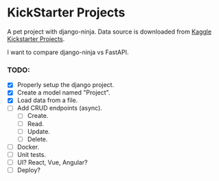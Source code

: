 # KickStarter Projects


A pet project with django-ninja.
Data source is downloaded from [Kaggle Kickstarter Projects](https://www.kaggle.com/datasets/ulrikthygepedersen/kickstarter-projects).

I want to compare django-ninja vs FastAPI.


### TODO:
- [x] Properly setup the django project.
- [x] Create a model named "Project".
- [x] Load data from a file.
- [ ] Add CRUD endpoints (async).
  - [ ] Create.
  - [ ] Read.
  - [ ] Update.
  - [ ] Delete.
- [ ] Docker.
- [ ] Unit tests.
- [ ] UI? React, Vue, Angular?
- [ ] Deploy?
